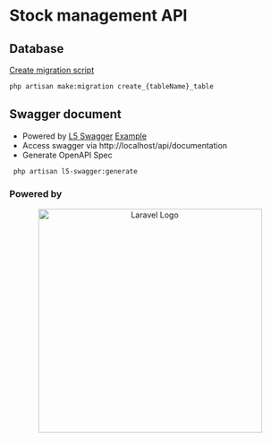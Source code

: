 # Stock management API

## Database
[Create migration script](https://laravel.com/docs/11.x/migrations#creating-tables)
```bash
php artisan make:migration create_{tableName}_table
```

## Swagger document
- Powered by [L5 Swagger](https://github.com/DarkaOnLine/L5-Swagger) [Example](https://github.com/zircote/swagger-php/blob/master/Examples/petstore-3.0/Models/User.php)
- Access swagger via http://localhost/api/documentation
- Generate OpenAPI Spec

```bash
 php artisan l5-swagger:generate
```

### Powered by
<p align="center"><a href="https://laravel.com" target="_blank"><img src="https://raw.githubusercontent.com/laravel/art/master/logo-lockup/5%20SVG/2%20CMYK/1%20Full%20Color/laravel-logolockup-cmyk-red.svg" width="400" alt="Laravel Logo"></a></p>
